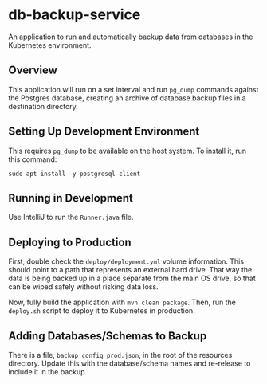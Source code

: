 # db-backup-service

An application to run and automatically backup data from databases in the Kubernetes environment.

## Overview

This application will run on a set interval and run `pg_dump` commands against the Postgres database, creating an archive of database backup files in a destination directory.

## Setting Up Development Environment

This requires `pg_dump` to be available on the host system. To install it, run this command:

```
sudo apt install -y postgresql-client
```

## Running in Development

Use IntelliJ to run the `Runner.java` file.

## Deploying to Production

First, double check the `deploy/deployment.yml` volume information. This should point to a path that represents an external hard drive. That way the data is being backed up in a place separate from the main OS drive, so that can be wiped safely without risking data loss.

Now, fully build the application with `mvn clean package`. Then, run the `deploy.sh` script to deploy it to Kubernetes in production.

## Adding Databases/Schemas to Backup

There is a file, `backup_config_prod.json`, in the root of the resources directory. Update this with the database/schema names and re-release to include it in the backup.